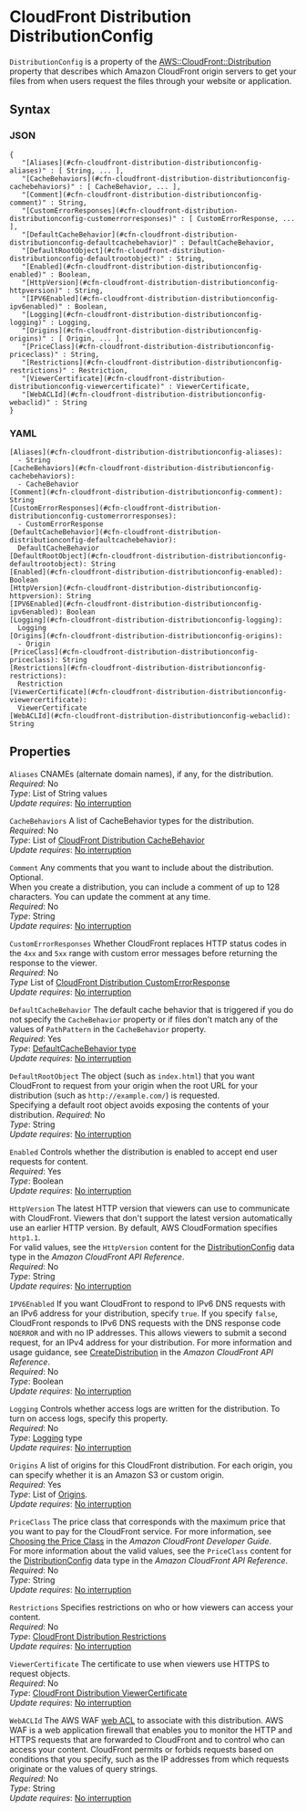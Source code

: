 # CloudFront Distribution DistributionConfig<a name="aws-properties-cloudfront-distribution-distributionconfig"></a>

`DistributionConfig` is a property of the [AWS::CloudFront::Distribution](aws-resource-cloudfront-distribution.md) property that describes which Amazon CloudFront origin servers to get your files from when users request the files through your website or application\.

## Syntax<a name="w2922ab1c21c10c52c14c43b5"></a>

### JSON<a name="aws-properties-cloudfront-distribution-distributionconfig-syntax.json"></a>

```
{
   "[Aliases](#cfn-cloudfront-distribution-distributionconfig-aliases)" : [ String, ... ],
   "[CacheBehaviors](#cfn-cloudfront-distribution-distributionconfig-cachebehaviors)" : [ CacheBehavior, ... ],
   "[Comment](#cfn-cloudfront-distribution-distributionconfig-comment)" : String,
   "[CustomErrorResponses](#cfn-cloudfront-distribution-distributionconfig-customerrorresponses)" : [ CustomErrorResponse, ... ],
   "[DefaultCacheBehavior](#cfn-cloudfront-distribution-distributionconfig-defaultcachebehavior)" : DefaultCacheBehavior,
   "[DefaultRootObject](#cfn-cloudfront-distribution-distributionconfig-defaultrootobject)" : String,
   "[Enabled](#cfn-cloudfront-distribution-distributionconfig-enabled)" : Boolean,
   "[HttpVersion](#cfn-cloudfront-distribution-distributionconfig-httpversion)" : String,
   "[IPV6Enabled](#cfn-cloudfront-distribution-distributionconfig-ipv6enabled)" : Boolean,
   "[Logging](#cfn-cloudfront-distribution-distributionconfig-logging)" : Logging,
   "[Origins](#cfn-cloudfront-distribution-distributionconfig-origins)" : [ Origin, ... ],
   "[PriceClass](#cfn-cloudfront-distribution-distributionconfig-priceclass)" : String,
   "[Restrictions](#cfn-cloudfront-distribution-distributionconfig-restrictions)" : Restriction,
   "[ViewerCertificate](#cfn-cloudfront-distribution-distributionconfig-viewercertificate)" : ViewerCertificate,
   "[WebACLId](#cfn-cloudfront-distribution-distributionconfig-webaclid)" : String
}
```

### YAML<a name="aws-properties-cloudfront-distribution-distributionconfig-syntax.yaml"></a>

```
[Aliases](#cfn-cloudfront-distribution-distributionconfig-aliases):
  - String
[CacheBehaviors](#cfn-cloudfront-distribution-distributionconfig-cachebehaviors):
  - CacheBehavior
[Comment](#cfn-cloudfront-distribution-distributionconfig-comment): String
[CustomErrorResponses](#cfn-cloudfront-distribution-distributionconfig-customerrorresponses):
  - CustomErrorResponse
[DefaultCacheBehavior](#cfn-cloudfront-distribution-distributionconfig-defaultcachebehavior):
  DefaultCacheBehavior
[DefaultRootObject](#cfn-cloudfront-distribution-distributionconfig-defaultrootobject): String
[Enabled](#cfn-cloudfront-distribution-distributionconfig-enabled): Boolean
[HttpVersion](#cfn-cloudfront-distribution-distributionconfig-httpversion): String
[IPV6Enabled](#cfn-cloudfront-distribution-distributionconfig-ipv6enabled): Boolean
[Logging](#cfn-cloudfront-distribution-distributionconfig-logging):
  Logging
[Origins](#cfn-cloudfront-distribution-distributionconfig-origins):
  - Origin
[PriceClass](#cfn-cloudfront-distribution-distributionconfig-priceclass): String
[Restrictions](#cfn-cloudfront-distribution-distributionconfig-restrictions):
  Restriction
[ViewerCertificate](#cfn-cloudfront-distribution-distributionconfig-viewercertificate):
  ViewerCertificate
[WebACLId](#cfn-cloudfront-distribution-distributionconfig-webaclid): String
```

## Properties<a name="w2922ab1c21c10c52c14c43b7"></a>

`Aliases`  <a name="cfn-cloudfront-distribution-distributionconfig-aliases"></a>
CNAMEs \(alternate domain names\), if any, for the distribution\.  
*Required*: No  
*Type*: List of String values  
*Update requires*: [No interruption](using-cfn-updating-stacks-update-behaviors.md#update-no-interrupt)

`CacheBehaviors`  <a name="cfn-cloudfront-distribution-distributionconfig-cachebehaviors"></a>
A list of CacheBehavior types for the distribution\.  
*Required*: No  
*Type*: List of [CloudFront Distribution CacheBehavior](aws-properties-cloudfront-distribution-cachebehavior.md)  
*Update requires*: [No interruption](using-cfn-updating-stacks-update-behaviors.md#update-no-interrupt)

`Comment`  <a name="cfn-cloudfront-distribution-distributionconfig-comment"></a>
Any comments that you want to include about the distribution\. Optional\.  
When you create a distribution, you can include a comment of up to 128 characters\. You can update the comment at any time\.  
*Required*: No  
*Type*: String  
*Update requires*: [No interruption](using-cfn-updating-stacks-update-behaviors.md#update-no-interrupt)

`CustomErrorResponses`  <a name="cfn-cloudfront-distribution-distributionconfig-customerrorresponses"></a>
Whether CloudFront replaces HTTP status codes in the `4xx` and `5xx` range with custom error messages before returning the response to the viewer\.  
*Required*: No  
*Type* List of [CloudFront Distribution CustomErrorResponse](aws-properties-cloudfront-distribution-customerrorresponse.md)  
*Update requires*: [No interruption](using-cfn-updating-stacks-update-behaviors.md#update-no-interrupt)

`DefaultCacheBehavior`  <a name="cfn-cloudfront-distribution-distributionconfig-defaultcachebehavior"></a>
The default cache behavior that is triggered if you do not specify the `CacheBehavior` property or if files don't match any of the values of `PathPattern` in the `CacheBehavior` property\.  
*Required*: Yes  
*Type*: [DefaultCacheBehavior type](aws-properties-cloudfront-distribution-defaultcachebehavior.md)  
*Update requires*: [No interruption](using-cfn-updating-stacks-update-behaviors.md#update-no-interrupt)

`DefaultRootObject`  <a name="cfn-cloudfront-distribution-distributionconfig-defaultrootobject"></a>
The object \(such as `index.html`\) that you want CloudFront to request from your origin when the root URL for your distribution \(such as `http://example.com/`\) is requested\.  
Specifying a default root object avoids exposing the contents of your distribution\.
*Required*: No  
*Type*: String  
*Update requires*: [No interruption](using-cfn-updating-stacks-update-behaviors.md#update-no-interrupt)

`Enabled`  <a name="cfn-cloudfront-distribution-distributionconfig-enabled"></a>
Controls whether the distribution is enabled to accept end user requests for content\.  
*Required*: Yes  
*Type*: Boolean  
*Update requires*: [No interruption](using-cfn-updating-stacks-update-behaviors.md#update-no-interrupt)

`HttpVersion`  <a name="cfn-cloudfront-distribution-distributionconfig-httpversion"></a>
The latest HTTP version that viewers can use to communicate with CloudFront\. Viewers that don't support the latest version automatically use an earlier HTTP version\. By default, AWS CloudFormation specifies `http1.1`\.  
For valid values, see the `HttpVersion` content for the [DistributionConfig](https://docs.aws.amazon.com/cloudfront/latest/APIReference/API_DistributionConfig.html) data type in the *Amazon CloudFront API Reference*\.  
*Required*: No  
*Type*: String  
*Update requires*: [No interruption](using-cfn-updating-stacks-update-behaviors.md#update-no-interrupt)

`IPV6Enabled`  <a name="cfn-cloudfront-distribution-distributionconfig-ipv6enabled"></a>
If you want CloudFront to respond to IPv6 DNS requests with an IPv6 address for your distribution, specify `true`\. If you specify `false`, CloudFront responds to IPv6 DNS requests with the DNS response code `NOERROR` and with no IP addresses\. This allows viewers to submit a second request, for an IPv4 address for your distribution\. For more information and usage guidance, see [CreateDistribution](https://docs.aws.amazon.com/cloudfront/latest/APIReference/API_CreateDistribution.html#cloudfront-CreateDistribution-request-IsIPV6Enabled) in the *Amazon CloudFront API Reference*\.  
*Required*: No  
*Type*: Boolean  
*Update requires*: [No interruption](using-cfn-updating-stacks-update-behaviors.md#update-no-interrupt)

`Logging`  <a name="cfn-cloudfront-distribution-distributionconfig-logging"></a>
Controls whether access logs are written for the distribution\. To turn on access logs, specify this property\.  
*Required*: No  
*Type*: [Logging](aws-properties-cloudfront-distribution-logging.md) type  
*Update requires*: [No interruption](using-cfn-updating-stacks-update-behaviors.md#update-no-interrupt)

`Origins`  <a name="cfn-cloudfront-distribution-distributionconfig-origins"></a>
A list of origins for this CloudFront distribution\. For each origin, you can specify whether it is an Amazon S3 or custom origin\.  
*Required*: Yes  
*Type*: List of [Origins](aws-properties-cloudfront-distribution-origin.md)\.  
*Update requires*: [No interruption](using-cfn-updating-stacks-update-behaviors.md#update-no-interrupt)

`PriceClass`  <a name="cfn-cloudfront-distribution-distributionconfig-priceclass"></a>
The price class that corresponds with the maximum price that you want to pay for the CloudFront service\. For more information, see [Choosing the Price Class](https://docs.aws.amazon.com/AmazonCloudFront/latest/DeveloperGuide/PriceClass.html) in the *Amazon CloudFront Developer Guide*\.  
For more information about the valid values, see the `PriceClass` content for the [DistributionConfig](https://docs.aws.amazon.com/cloudfront/latest/APIReference/API_DistributionConfig.html) data type in the *Amazon CloudFront API Reference*\.  
*Required*: No  
*Type*: String  
*Update requires*: [No interruption](using-cfn-updating-stacks-update-behaviors.md#update-no-interrupt)

`Restrictions`  <a name="cfn-cloudfront-distribution-distributionconfig-restrictions"></a>
Specifies restrictions on who or how viewers can access your content\.  
*Required*: No  
*Type*: [CloudFront Distribution Restrictions](aws-properties-cloudfront-distribution-restrictions.md)  
*Update requires*: [No interruption](using-cfn-updating-stacks-update-behaviors.md#update-no-interrupt)

`ViewerCertificate`  <a name="cfn-cloudfront-distribution-distributionconfig-viewercertificate"></a>
The certificate to use when viewers use HTTPS to request objects\.  
*Required*: No  
*Type*: [CloudFront Distribution ViewerCertificate](aws-properties-cloudfront-distribution-viewercertificate.md)  
*Update requires*: [No interruption](using-cfn-updating-stacks-update-behaviors.md#update-no-interrupt)

`WebACLId`  <a name="cfn-cloudfront-distribution-distributionconfig-webaclid"></a>
The AWS WAF [web ACL](aws-resource-waf-webacl.md) to associate with this distribution\. AWS WAF is a web application firewall that enables you to monitor the HTTP and HTTPS requests that are forwarded to CloudFront and to control who can access your content\. CloudFront permits or forbids requests based on conditions that you specify, such as the IP addresses from which requests originate or the values of query strings\.  
*Required*: No  
*Type*: String  
*Update requires*: [No interruption](using-cfn-updating-stacks-update-behaviors.md#update-no-interrupt)